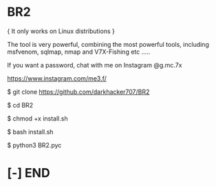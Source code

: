# BR2

{ It only works on Linux distributions }

The tool is very powerful, combining the most powerful tools, including msfvenom, sqlmap, nmap and V7X-Fishing etc .....

If you want a password, chat with me on Instagram @g.mc.7x

https://www.instagram.com/me3.f/



$ git clone https://github.com/darkhacker707/BR2

$ cd BR2

$ chmod +x install.sh

$ bash install.sh

$ python3 BR2.pyc


# [-] END
